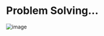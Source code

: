 # Problem Solving...




![image](https://github.com/bhanuprakasheagala/CodingAndProblemSolving/assets/31948251/298003ae-35f9-409b-b692-46b15b5c22a7)
